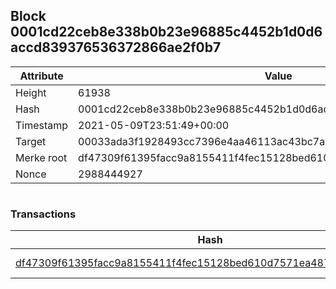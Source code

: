 ## Block 0001cd22ceb8e338b0b23e96885c4452b1d0d6accd839376536372866ae2f0b7

Attribute | Value
--- | ---
Height | 61938
Hash | 0001cd22ceb8e338b0b23e96885c4452b1d0d6accd839376536372866ae2f0b7
Timestamp | 2021-05-09T23:51:49+00:00
Target | 00033ada3f1928493cc7396e4aa46113ac43bc7ac52aab5d08e3934913716f64
Merke root | df47309f61395facc9a8155411f4fec15128bed610d7571ea487595ec2b2be73
Nonce | 2988444927

```

```

### Transactions

Hash | Amount
--- | ---
[df47309f61395facc9a8155411f4fec15128bed610d7571ea487595ec2b2be73](df47309f61395facc9a8155411f4fec15128bed610d7571ea487595ec2b2be73.md) | 10.00000000 SKEPTI 
